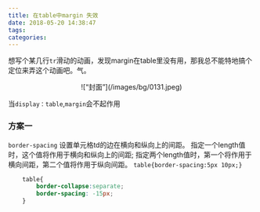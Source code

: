 ```yaml
---
title: 在table中margin 失效
date: 2018-05-20 14:38:47
tags:
categories:
---
```


想写个某几行`tr`滑动的动画，发现margin在table里没有用，那我总不能特地搞个定位来弄这个动画吧。气。
<div align=center>
![“封面”](/images/bg/0131.jpeg)
</div>
<!--more-->

当`display：table`,`margin`会不起作用

### 方案一

`border-spacing`
设置单元格td的边在横向和纵向上的间距。
指定一个length值时，这个值将作用于横向和纵向上的间距;
指定两个length值时，第一个将作用于横向间距，第二个值将作用于纵向间距。
`table{border-spacing:5px 10px;}`

```css
    table{
        border-collapse:separate;
        border-spacing: -15px;
    }
```
